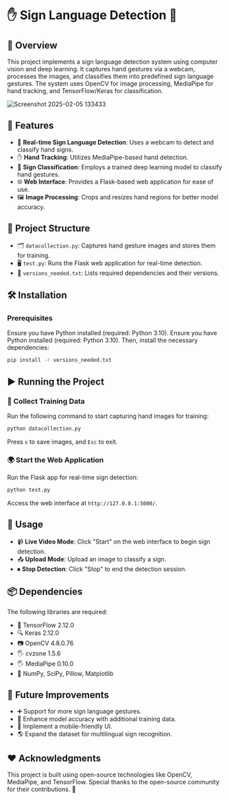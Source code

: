 # ✋ Sign Language Detection 🤟

## 🌟 Overview
This project implements a sign language detection system using computer vision and deep learning. It captures hand gestures via a webcam, processes the images, and classifies them into predefined sign language gestures. The system uses OpenCV for image processing, MediaPipe for hand tracking, and TensorFlow/Keras for classification.

![Screenshot 2025-02-05 133433](https://github.com/user-attachments/assets/f8b1e338-7127-41ca-86fb-573973ed7c9d)

## 🚀 Features
- 🎥 **Real-time Sign Language Detection**: Uses a webcam to detect and classify hand signs.
- ✋ **Hand Tracking**: Utilizes MediaPipe-based hand detection.
- 🧠 **Sign Classification**: Employs a trained deep learning model to classify hand gestures.
- 🌐 **Web Interface**: Provides a Flask-based web application for ease of use.
- 🖼 **Image Processing**: Crops and resizes hand regions for better model accuracy.

## 📂 Project Structure
- 🗂 `datacollection.py`: Captures hand gesture images and stores them for training.
- 🖥 `test.py`: Runs the Flask web application for real-time detection.
- 📜 `versions_needed.txt`: Lists required dependencies and their versions.

## 🛠 Installation
### Prerequisites
Ensure you have Python installed (required: Python 3.10).
Ensure you have Python installed (required: Python 3.10). Then, install the necessary dependencies:
```sh
pip install -r versions_needed.txt
```

## ▶️ Running the Project
### 📸 Collect Training Data
Run the following command to start capturing hand images for training:
```sh
python datacollection.py
```
Press `s` to save images, and `Esc` to exit.

### 🌍 Start the Web Application
Run the Flask app for real-time sign detection:
```sh
python test.py
```
Access the web interface at `http://127.0.0.1:5000/`.

## 🎯 Usage
- 📹 **Live Video Mode**: Click "Start" on the web interface to begin sign detection.
- 📤 **Upload Mode**: Upload an image to classify a sign.
- ⏹ **Stop Detection**: Click "Stop" to end the detection session.

## 📦 Dependencies
The following libraries are required:
- 🔢 TensorFlow 2.12.0
- 🔍 Keras 2.12.0
- 📷 OpenCV 4.8.0.76
- 🖐 cvzone 1.5.6
- 🖐 MediaPipe 0.10.0
- 🔢 NumPy, SciPy, Pillow, Matplotlib

## 🔮 Future Improvements
- ➕ Support for more sign language gestures.
- 🎯 Enhance model accuracy with additional training data.
- 📱 Implement a mobile-friendly UI.
- 🌎 Expand the dataset for multilingual sign recognition.

## ❤️ Acknowledgments
This project is built using open-source technologies like OpenCV, MediaPipe, and TensorFlow. Special thanks to the open-source community for their contributions. 🙌

